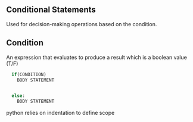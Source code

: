 ## Conditional Statements

Used for decision-making operations based on the condition.

## Condition

An expression that evaluates to produce a result which is a boolean value (T/F)

```python
  if(CONDITION)
    BODY STATEMENT


  else:
    BODY STATEMENT
```
python relies on indentation to define scope